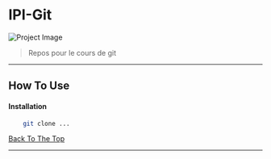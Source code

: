# IPI-Git

![Project Image](project-image-url)

> Repos pour le cours de git

---

## How To Use

#### Installation

```bash
    git clone ...
```
[Back To The Top](#read-me-template)

---
